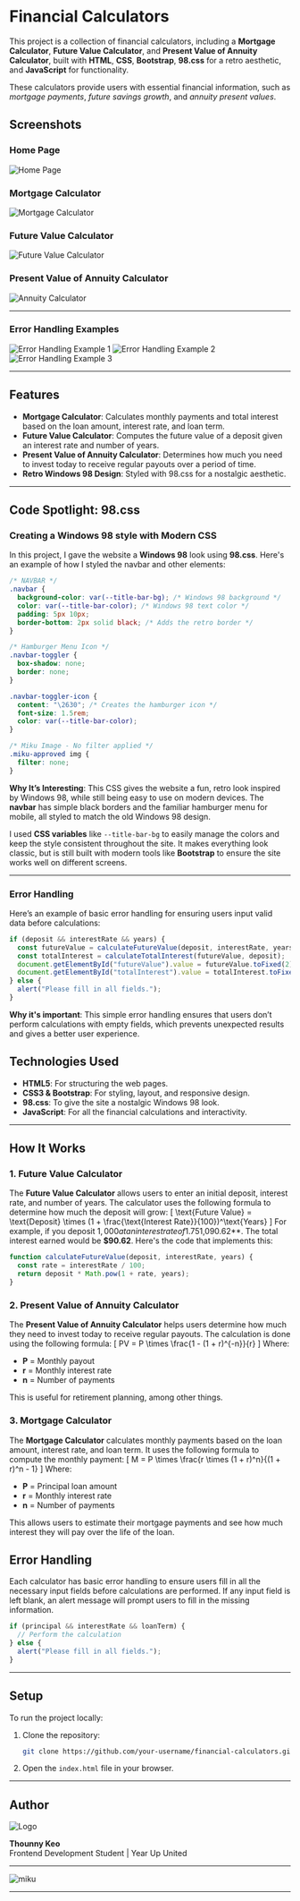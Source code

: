 # Financial Calculators

This project is a collection of financial calculators, including a **Mortgage Calculator**, **Future Value Calculator**, and **Present Value of Annuity Calculator**, built with **HTML**, **CSS**, **Bootstrap**, **98.css** for a retro aesthetic, and **JavaScript** for functionality.

These calculators provide users with essential financial information, such as _mortgage payments_, _future savings growth_, and _annuity present values_.

## Screenshots

### Home Page

![Home Page](./screenshots/Financial%20Calculators-HOME.png)

### Mortgage Calculator

![Mortgage Calculator](./screenshots/Financial%20Calculators-Mortgage_Calculator.png)

### Future Value Calculator

![Future Value Calculator](./screenshots/Financial%20Calculators-Future_Value_Calculator.png)

### Present Value of Annuity Calculator

![Annuity Calculator](./screenshots/FinancialCalculator-Annuity_Calculator.png)

---

### Error Handling Examples

![Error Handling Example 1](/screenshots/Financial%20Calculators-Error_Handling_1.png)
![Error Handling Example 2](/screenshots/Financial%20Calculators-Error_Handling_2.png)
![Error Handling Example 3](/screenshots/Financial%20Calculators-Error_Handling_3.png)

---

## Features

- **Mortgage Calculator**: Calculates monthly payments and total interest based on the loan amount, interest rate, and loan term.
- **Future Value Calculator**: Computes the future value of a deposit given an interest rate and number of years.
- **Present Value of Annuity Calculator**: Determines how much you need to invest today to receive regular payouts over a period of time.
- **Retro Windows 98 Design**: Styled with 98.css for a nostalgic aesthetic.

---

## Code Spotlight: 98.css

### Creating a Windows 98 style with Modern CSS

In this project, I gave the website a **Windows 98** look using **98.css**. Here's an example of how I styled the navbar and other elements:

```css
/* NAVBAR */
.navbar {
  background-color: var(--title-bar-bg); /* Windows 98 background */
  color: var(--title-bar-color); /* Windows 98 text color */
  padding: 5px 10px;
  border-bottom: 2px solid black; /* Adds the retro border */
}

/* Hamburger Menu Icon */
.navbar-toggler {
  box-shadow: none;
  border: none;
}

.navbar-toggler-icon {
  content: "\2630"; /* Creates the hamburger icon */
  font-size: 1.5rem;
  color: var(--title-bar-color);
}

/* Miku Image - No filter applied */
.miku-approved img {
  filter: none;
}
```

**Why It’s Interesting**: This CSS gives the website a fun, retro look inspired by Windows 98, while still being easy to use on modern devices. The **navbar** has simple black borders and the familiar hamburger menu for mobile, all styled to match the old Windows 98 design.

I used **CSS variables** like `--title-bar-bg` to easily manage the colors and keep the style consistent throughout the site. It makes everything look classic, but is still built with modern tools like **Bootstrap** to ensure the site works well on different screens.

---

### Error Handling

Here’s an example of basic error handling for ensuring users input valid data before calculations:

```javascript
if (deposit && interestRate && years) {
  const futureValue = calculateFutureValue(deposit, interestRate, years);
  const totalInterest = calculateTotalInterest(futureValue, deposit);
  document.getElementById("futureValue").value = futureValue.toFixed(2);
  document.getElementById("totalInterest").value = totalInterest.toFixed(2);
} else {
  alert("Please fill in all fields.");
}
```

**Why it's important**: This simple error handling ensures that users don’t perform calculations with empty fields, which prevents unexpected results and gives a better user experience.

## Technologies Used

- **HTML5**: For structuring the web pages.
- **CSS3 & Bootstrap**: For styling, layout, and responsive design.
- **98.css**: To give the site a nostalgic Windows 98 look.
- **JavaScript**: For all the financial calculations and interactivity.

---

## How It Works

### 1. **Future Value Calculator**

The **Future Value Calculator** allows users to enter an initial deposit, interest rate, and number of years. The calculator uses the following formula to determine how much the deposit will grow:
\[
\text{Future Value} = \text{Deposit} \times (1 + \frac{\text{Interest Rate}}{100})^\text{Years}
\]
For example, if you deposit $1,000 at an interest rate of 1.75% for 5 years, your balance will grow to **$1,090.62**. The total interest earned would be **$90.62**. Here's the code that implements this:

```javascript
function calculateFutureValue(deposit, interestRate, years) {
  const rate = interestRate / 100;
  return deposit * Math.pow(1 + rate, years);
}
```

### 2. **Present Value of Annuity Calculator**

The **Present Value of Annuity Calculator** helps users determine how much they need to invest today to receive regular payouts. The calculation is done using the following formula:
\[
PV = P \times \frac{1 - (1 + r)^{-n}}{r}
\]
Where:

- **P** = Monthly payout
- **r** = Monthly interest rate
- **n** = Number of payments

This is useful for retirement planning, among other things.

### 3. **Mortgage Calculator**

The **Mortgage Calculator** calculates monthly payments based on the loan amount, interest rate, and loan term. It uses the following formula to compute the monthly payment:
\[
M = P \times \frac{r \times (1 + r)^n}{(1 + r)^n - 1}
\]
Where:

- **P** = Principal loan amount
- **r** = Monthly interest rate
- **n** = Number of payments

This allows users to estimate their mortgage payments and see how much interest they will pay over the life of the loan.

## Error Handling

Each calculator has basic error handling to ensure users fill in all the necessary input fields before calculations are performed. If any input field is left blank, an alert message will prompt users to fill in the missing information.

```javascript
if (principal && interestRate && loanTerm) {
  // Perform the calculation
} else {
  alert("Please fill in all fields.");
}
```

---

## Setup

To run the project locally:

1. Clone the repository:
   ```bash
   git clone https://github.com/your-username/financial-calculators.git
   ```
2. Open the `index.html` file in your browser.

---

## Author

![Logo](./images/index_dwn.gif)

**Thounny Keo**  
Frontend Development Student | Year Up United

---

![miku](./images/miku.gif)

---
